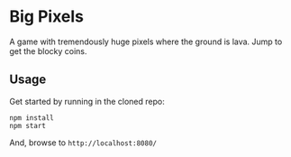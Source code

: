 # Big Pixels

A game with tremendously huge pixels where the ground is lava. Jump to get the blocky coins.

## Usage

Get started by running in the cloned repo:

```
npm install
npm start
```

And, browse to `http://localhost:8080/`
